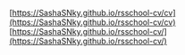 [https://SashaSNky.github.io/rsschool-cv/cv](https://SashaSNky.github.io/rsschool-cv/cv)
[https://SashaSNky.github.io/rsschool-cv/](https://SashaSNky.github.io/rsschool-cv/)